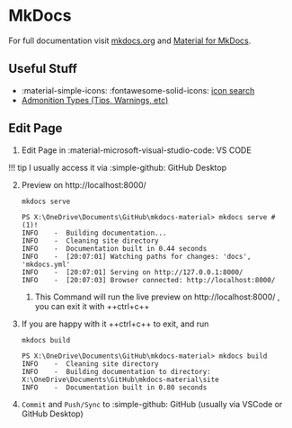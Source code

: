 # MkDocs

For full documentation visit [mkdocs.org](https://www.mkdocs.org) and [Material for MkDocs](https://squidfunk.github.io/mkdocs-material/getting-started/).

## Useful Stuff
* :material-simple-icons: :fontawesome-solid-icons: [icon search](https://squidfunk.github.io/mkdocs-material/reference/icons-emojis/)
* [Admonition Types (Tips, Warnings, etc)](https://squidfunk.github.io/mkdocs-material/reference/admonitions/#supported-types)


## Edit Page

1. Edit Page in :material-microsoft-visual-studio-code: VS CODE

!!! tip
    I usually access it via :simple-github: GitHub Desktop

2. Preview on http://localhost:8000/

    ```title="Command"
    mkdocs serve
    ```

    ```shell title="Expected Output" hl_lines="1"
    PS X:\OneDrive\Documents\GitHub\mkdocs-material> mkdocs serve # (1)!
    INFO    -  Building documentation...
    INFO    -  Cleaning site directory
    INFO    -  Documentation built in 0.44 seconds
    INFO    -  [20:07:01] Watching paths for changes: 'docs', 'mkdocs.yml'
    INFO    -  [20:07:01] Serving on http://127.0.0.1:8000/
    INFO    -  [20:07:03] Browser connected: http://localhost:8000/
    ```

    1.  This Command will run the live preview on http://localhost:8000/ , you can exit it with ++ctrl+c++ 

3. If you are happy with it ++ctrl+c++ to exit, and run
    ```title="Command"
    mkdocs build
    ```

    ```title="Expected Output" hl_lines="1"
    PS X:\OneDrive\Documents\GitHub\mkdocs-material> mkdocs build
    INFO    -  Cleaning site directory
    INFO    -  Building documentation to directory: X:\OneDrive\Documents\GitHub\mkdocs-material\site
    INFO    -  Documentation built in 0.80 seconds
    ```

4. `Commit` and `Push/Sync` to :simple-github: GitHub (usually via VSCode or GitHub Desktop)

